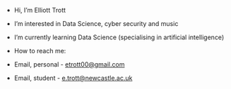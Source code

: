 -  Hi, I’m Elliott Trott
-  I’m interested in Data Science, cyber security and music
-  I’m currently learning Data Science (specialising in artificial intelligence)


-  How to reach me:
- Email, personal - etrott00@gmail.com
- Email, student - e.trott@newcastle.ac.uk

<!---
b8025951/b8025951 is a ✨ special ✨ repository because its `README.md` (this file) appears on your GitHub profile.
You can click the Preview link to take a look at your changes.
--->

